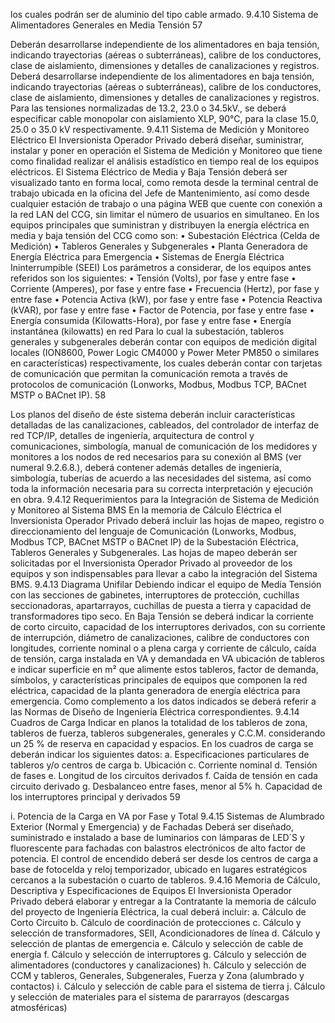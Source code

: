 los cuales podrán ser de aluminio del tipo cable armado.
9.4.10 Sistema de Alimentadores Generales en Media Tensión
57

Deberán desarrollarse independiente de los alimentadores en baja tensión, indicando trayectorias
(aéreas o subterráneas), calibre de los conductores, clase de aislamiento, dimensiones y detalles de
canalizaciones y registros.
Deberá desarrollarse independiente de los alimentadores en baja tensión, indicando trayectorias
(aéreas o subterráneas), calibre de los conductores, clase de aislamiento, dimensiones y detalles de
canalizaciones y registros.
Para las tensiones normalizadas de 13.2, 23.0 o 34.5kV., se deberá especificar cable monopolar con
aislamiento XLP, 90°C, para la clase 15.0, 25.0 o 35.0 kV respectivamente.
9.4.11 Sistema de Medición y Monitoreo Eléctrico
El Inversionista Operador Privado deberá diseñar, suministrar, instalar y poner en operación el
Sistema de Medición y Monitoreo que tiene como finalidad realizar el análisis estadístico en tiempo
real de los equipos eléctricos.
El Sistema Eléctrico de Media y Baja Tensión deberá ser visualizado tanto en forma local, como
remota desde la terminal central de trabajo ubicada en la oficina del Jefe de Mantenimiento, así
como desde cualquier estación de trabajo o una página WEB que cuente con conexión a la red LAN
del CCG, sin limitar el número de usuarios en simultaneo. En los equipos principales que suministran
y distribuyen la energía eléctrica en media y baja tensión del CCG como son:
• Subestación Eléctrica (Celda de Medición)
• Tableros Generales y Subgenerales
• Planta Generadora de Energía Eléctrica para Emergencia
• Sistemas de Energía Eléctrica Ininterrumpible (SEEI)
Los parámetros a considerar, de los equipos antes referidos son los siguientes:
• Tensión (Volts), por fase y entre fase
• Corriente (Amperes), por fase y entre fase
• Frecuencia (Hertz), por fase y entre fase
• Potencia Activa (kW), por fase y entre fase
• Potencia Reactiva (kVAR), por fase y entre fase
• Factor de Potencia, por fase y entre fase
• Energía consumida (Kilowatts-Hora), por fase y entre fase
• Energía instantánea (kilowatts) en red
Para lo cual la subestación, tableros generales y subgenerales deberán contar con equipos de
medición digital locales (ION8600, Power Logic CM4000 y Power Meter PM850 o similares en
características) respectivamente, los cuales deberán contar con tarjetas de comunicación que
permitan la comunicación remota a través de protocolos de comunicación (Lonworks, Modbus,
Modbus TCP, BACnet MSTP o BACnet IP).
58

Los planos del diseño de éste sistema deberán incluir características detalladas de las
canalizaciones, cableados, del controlador de interfaz de red TCP/IP, detalles de ingeniería,
arquitectura de control y comunicaciones, simbología, manual de comunicación de los medidores y
monitores a los nodos de red necesarios para su conexión al BMS (ver numeral 9.2.6.8.), deberá
contener además detalles de ingeniería, simbología, tuberías de acuerdo a las necesidades del
sistema, así como toda la información necesaria para su correcta interpretación y ejecución en obra.
9.4.12 Requerimientos para la Integración de Sistema de Medición y Monitoreo al
Sistema BMS
En la memoria de Cálculo Eléctrica el Inversionista Operador Privado deberá incluir las hojas de
mapeo, registro o direccionamiento del lenguaje de Comunicación (Lonworks, Modbus, Modbus
TCP, BACnet MSTP o BACnet IP) de la Subestación Eléctrica, Tableros Generales y Subgenerales.
Las hojas de mapeo deberán ser solicitadas por el Inversionista Operador Privado al proveedor de
los equipos y son indispensables para llevar a cabo la integración del Sistema BMS.
9.4.13 Diagrama Unifilar
Debiendo indicar el equipo de Media Tensión con las secciones de gabinetes, interruptores de
protección, cuchillas seccionadoras, apartarrayos, cuchillas de puesta a tierra y capacidad de
transformadores tipo seco.
En Baja Tensión se deberá indicar la corriente de corto circuito, capacidad de los interruptores
derivados, con su corriente de interrupción, diámetro de canalizaciones, calibre de conductores con
longitudes, corriente nominal o a plena carga y corriente de cálculo, caída de tensión, carga
instalada en VA y demandada en VA ubicación de tableros e indicar superficie en m² que alimente
estos tableros, factor de demanda, símbolos, y características principales de equipos que componen
la red eléctrica, capacidad de la planta generadora de energía eléctrica para emergencia. Como
complemento a los datos indicados se deberá referir a las Normas de Diseño de Ingeniería Eléctrica
correspondientes.
9.4.14 Cuadros de Carga
Indicar en planos la totalidad de los tableros de zona, tableros de fuerza, tableros subgenerales,
generales y C.C.M. considerando un 25 % de reserva en capacidad y espacios.
En los cuadros de carga se deberán indicar los siguientes datos:
a. Especificaciones particulares de tableros y/o centros de carga
b. Ubicación
c. Corriente nominal
d. Tensión de fases
e. Longitud de los circuitos derivados
f. Caída de tensión en cada circuito derivado
g. Desbalanceo entre fases, menor al 5%
h. Capacidad de los interruptores principal y derivados
59

i. Potencia de la Carga en VA por Fase y Total
9.4.15 Sistemas de Alumbrado Exterior (Normal y Emergencia) y de Fachadas
Deberá ser diseñado, suministrado e instalado a base de luminarios con lámparas de LED´S y
fluorescente para fachadas con balastros electrónicos de alto factor de potencia. El control de
encendido deberá ser desde los centros de carga a base de fotocelda y reloj temporizador, ubicado
en lugares estratégicos cercanos a la subestación o cuarto de tableros.
9.4.16 Memoria de Cálculo, Descriptiva y Especificaciones de Equipos
El Inversionista Operador Privado deberá elaborar y entregar a la Contratante la memoria de cálculo
del proyecto de Ingeniería Eléctrica, la cual deberá incluir:
a. Cálculo de Corto Circuito
b. Cálculo de coordinación de protecciones
c. Cálculo y selección de transformadores, SEII, Acondicionadores de línea
d. Cálculo y selección de plantas de emergencia
e. Cálculo y selección de cable de energía
f. Cálculo y selección de interruptores
g. Cálculo y selección de alimentadores (conductores y canalizaciones)
h. Cálculo y selección de CCM y tableros, Generales, Subgenerales, Fuerza y Zona
(alumbrado y contactos)
i. Cálculo y selección de cable para el sistema de tierra
j. Cálculo y selección de materiales para el sistema de pararrayos (descargas atmosféricas)
